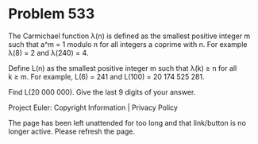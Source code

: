 #   Problem 533

   The Carmichael function λ(n) is defined as the smallest positive integer m
   such that a^m = 1 modulo n for all integers a coprime with n.
   For example λ(8) = 2 and λ(240) = 4.

   Define L(n) as the smallest positive integer m such that λ(k) ≥ n for all
   k ≥ m.
   For example, L(6) = 241 and L(100) = 20 174 525 281.

   Find L(20 000 000). Give the last 9 digits of your answer.

   Project Euler: Copyright Information | Privacy Policy

   The page has been left unattended for too long and that link/button is no
   longer active. Please refresh the page.
